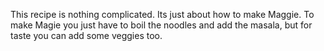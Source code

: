 This recipe is nothing complicated. Its just about how to make Maggie. To make Magie you just have to boil the noodles and add the masala,  but for taste you can add some veggies too.  